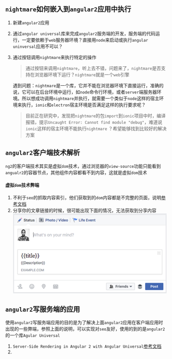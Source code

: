 ## `nightmare`如何嵌入到`angular2`应用中执行

1. 新建`angular2`应用

2. 通过`angular universal`库来完成`angular2`服务端的开发，服务端的代码运行，一定要依赖于`web`服务器环境？直接用`node`来启动或执行`angular uninversal`应用不可以？

3. 通过按钮调用`nightmare`来执行特定的操作

   > 通过按钮来调用`nightmare`，听上去不错，问题来了，`nightmare`是否支持在浏览器环境下运行？`nightmare`就是一个`web`引擎

   遇到问题：`nightmare`是一个库，它并不能在浏览器环境下直接运行，准确的说，它可以在后台环境中运行，如`node`命令行环境，或者`server`端服务器环境。所以想成功调用`nightmare`并执行，就需要一个类似于`node`这样的宿主环境来执行，`ionic`和`electron`宿主环境是否满足这样的执行要求呢？

   > 目前正在研究中，发现把`nightmare`的包`import`到`ionic`项目中时，编译报错，提示`Uncaught Error: Cannot find module "debug"`，难道说`ionic`这样的宿主环境不能执行`nightmare` ？希望能够找到比较好的解决方案

## `angular2`客户端技术解析

`ng2`的客户端技术其实是虚拟`dom`技术，通过浏览器的`view-source`功能只能看到`angualr2`的容器节点，其他组件内容都看不到内容，这就是虚拟`dom`技术

#### 虚拟`dom`技术弊端

1. 不利于`seo`的抓取内容索引，他们获取到的`dom`内容都是不完整的页面，说明[参考文档](https://scotch.io/tutorials/server-side-rendering-in-angular-2-with-angular-universal#toc-what-is-universal)
2. 分享你的文章链接的时候，很可能出现下面的情况，无法获取到分享内容![分享angular2的url](./img/FhF1QGMTTTOzgxY4TonL_kUiKCsK.webp)


## `angular2`写服务端的应用

使用`angular2`写服务端应用的目的是为了解决上面`angular2`应用在客户端应用时出现的一些弊端，参照上面的说明，可以实现对`seo`友好，使用的到的是`angular2`的一个库`Agular Universal`

1. `Server-Side Rendering in Angular 2 with Angular Universal`[参考文档](https://scotch.io/tutorials/server-side-rendering-in-angular-2-with-angular-universal)
2. ​